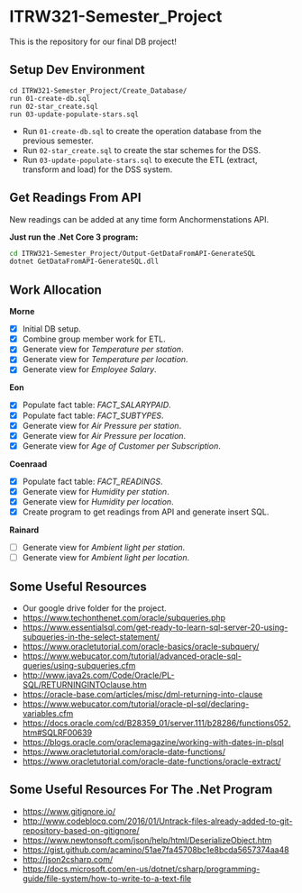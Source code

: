 # ITRW321-Semester_Project

This is the repository for our final DB project!

## Setup Dev Environment

```
cd ITRW321-Semester_Project/Create_Database/
run 01-create-db.sql
run 02-star_create.sql
run 03-update-populate-stars.sql
```

* Run `01-create-db.sql` to create the operation database from the previous semester.
* Run `02-star_create.sql` to create the star schemes for the DSS.
* Run `03-update-populate-stars.sql` to execute the ETL (extract, transform and load) for the DSS system.

## Get Readings From API

New readings can be added at any time form Anchormenstations API.

**Just run the .Net Core 3 program:**

```bash
cd ITRW321-Semester_Project/Output-GetDataFromAPI-GenerateSQL
dotnet GetDataFromAPI-GenerateSQL.dll
```

## Work Allocation

**Morne**
- [x] Initial DB setup.
- [x] Combine group member work for ETL.
- [x] Generate view for *Temperature per station*.
- [x] Generate view for *Temperature per location*.
- [x] Generate view for *Employee Salary*.

**Eon**
- [x] Populate fact table: *FACT_SALARYPAID*.
- [x] Populate fact table: *FACT_SUBTYPES*.
- [x] Generate view for *Air Pressure per station*.
- [x] Generate view for *Air Pressure per location*.
- [x] Generate view for *Age of Customer per Subscription*.

**Coenraad**
- [x] Populate fact table: *FACT_READINGS*.
- [x] Generate view for *Humidity per station*.
- [x] Generate view for *Humidity per location*.
- [x] Create program to get readings from API and generate insert SQL.

**Rainard**
- [ ] Generate view for *Ambient light per station*.
- [ ] Generate view for *Ambient light per location*.

## Some Useful Resources

- Our google drive folder for the project.
- https://www.techonthenet.com/oracle/subqueries.php
- https://www.essentialsql.com/get-ready-to-learn-sql-server-20-using-subqueries-in-the-select-statement/
- https://www.oracletutorial.com/oracle-basics/oracle-subquery/
- https://www.webucator.com/tutorial/advanced-oracle-sql-queries/using-subqueries.cfm
- http://www.java2s.com/Code/Oracle/PL-SQL/RETURNINGINTOclause.htm
- https://oracle-base.com/articles/misc/dml-returning-into-clause
- https://www.webucator.com/tutorial/oracle-pl-sql/declaring-variables.cfm
- https://docs.oracle.com/cd/B28359_01/server.111/b28286/functions052.htm#SQLRF00639
- https://blogs.oracle.com/oraclemagazine/working-with-dates-in-plsql
- https://www.oracletutorial.com/oracle-date-functions/
- https://www.oracletutorial.com/oracle-date-functions/oracle-extract/

## Some Useful Resources For The .Net Program
- https://www.gitignore.io/
- http://www.codeblocq.com/2016/01/Untrack-files-already-added-to-git-repository-based-on-gitignore/
- https://www.newtonsoft.com/json/help/html/DeserializeObject.htm
- https://gist.github.com/acamino/51ae7fa45708bc1e8bcda5657374aa48
- http://json2csharp.com/
- https://docs.microsoft.com/en-us/dotnet/csharp/programming-guide/file-system/how-to-write-to-a-text-file
